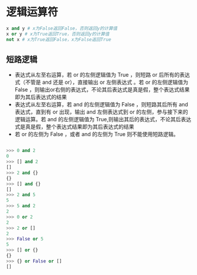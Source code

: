 # 逻辑运算符

```python
x and y # x为False返回False，否则返回y的计算值
x or y # x为True返回True，否则返回y的计算值
not x # x为True返回False，x为False返回True
```

## 短路逻辑

- 表达式从左至右运算，若 or 的左侧逻辑值为 True ，则短路 or 后所有的表达式（不管是 and 还是 or），直接输出 or 左侧表达式 。若 or 的左侧逻辑值为 False ，则输出or右侧的表达式，不论其后表达式是真是假，整个表达式结果即为其后表达式的结果
- 表达式从左至右运算，若 and 的左侧逻辑值为 False ，则短路其后所有 and 表达式，直到有 or 出现，输出 and 左侧表达式到 or 的左侧，参与接下来的逻辑运算。若 and 的左侧逻辑值为 True,则输出其后的表达式，不论其后表达式是真是假，整个表达式结果即为其后表达式的结果
- 若 or 的左侧为 False ，或者 and 的左侧为 True 则不能使用短路逻辑。

```python

```

```python
>>> 0 and 2
0
>>> [] and 2
[]
>>> 2 and {}
{}
>>> [] and {}
[]
>>> 2 and 5
5
>>> 5 and 2
2
>>> 0 or 2
2
>>> 2 or []
2
>>> False or 5
5
>>> [] or {}
{}
>>> {} or False or []
[]

```
